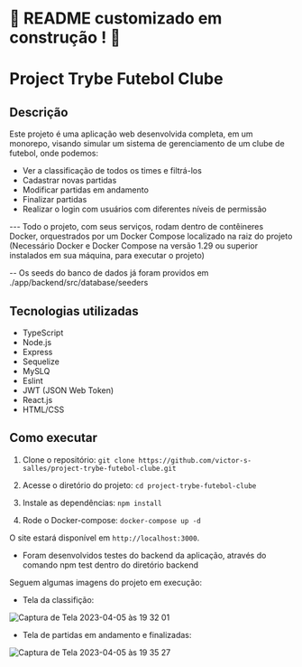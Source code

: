 # :construction: README customizado em construção ! :construction:

# Project Trybe Futebol Clube

## Descrição
Este projeto é uma aplicação web desenvolvida completa, em um monorepo, visando simular um sistema de gerenciamento de um clube de futebol, onde podemos: 
- Ver a classificação de todos os times e filtrá-los
- Cadastrar novas partidas
- Modificar partidas em andamento
- Finalizar partidas
- Realizar o login com usuários com diferentes níveis de permissão

--- Todo o projeto, com seus serviços, rodam dentro de contêineres Docker, orquestrados por um Docker Compose localizado na raiz do projeto (Necessário Docker e Docker Compose na versão 1.29 ou superior instalados em sua máquina, para executar o projeto)

-- Os seeds do banco de dados já foram providos em ./app/backend/src/database/seeders




## Tecnologias utilizadas
- TypeScript
- Node.js
- Express
- Sequelize
- MySLQ
- Eslint
- JWT (JSON Web Token)
- React.js
- HTML/CSS

## Como executar
1. Clone o repositório: `git clone https://github.com/victor-s-salles/project-trybe-futebol-clube.git`

2. Acesse o diretório do projeto: `cd project-trybe-futebol-clube`

3. Instale as dependências: `npm install`

4. Rode o Docker-compose: `docker-compose up -d`

O site estará disponível em `http://localhost:3000`.

- Foram desenvolvidos testes do backend da aplicação, através do comando npm test dentro do diretório backend

Seguem algumas imagens do projeto em execução:

- Tela da classifição:

![Captura de Tela 2023-04-05 às 19 32 01](https://user-images.githubusercontent.com/108904571/230230656-c34094cf-bd7c-4239-b43c-4d942c9f6021.png)

- Tela de partidas em andamento e finalizadas: 

![Captura de Tela 2023-04-05 às 19 35 27](https://user-images.githubusercontent.com/108904571/230230693-6aa3c447-c323-4986-92bb-da4fa30ebd60.png)



